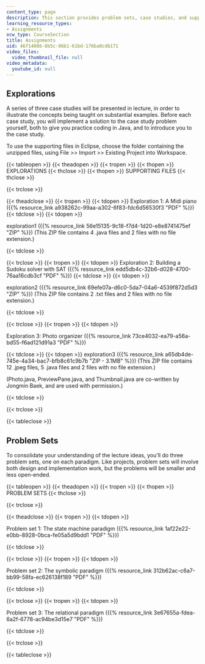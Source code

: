 ```yaml
---
content_type: page
description: This section provides problem sets, case studies, and supporting files.
learning_resource_types:
- Assignments
ocw_type: CourseSection
title: Assignments
uid: 46f14086-8b5c-96b1-61bd-176ba0cdb171
video_files:
  video_thumbnail_file: null
video_metadata:
  youtube_id: null
---
```


Explorations
------------

A series of three case studies will be presented in lecture, in order to illustrate the concepts being taught on substantial examples. Before each case study, you will implement a solution to the case study problem yourself, both to give you practice coding in Java, and to introduce you to the case study.

To use the supporting files in Eclipse, choose the folder containing the unzipped files, using File >> Import >> Existing Project into Workspace.

{{< tableopen >}}
{{< theadopen >}}
{{< tropen >}}
{{< thopen >}}
EXPLORATIONS
{{< thclose >}}
{{< thopen >}}
SUPPORTING FILES
{{< thclose >}}

{{< trclose >}}

{{< theadclose >}}
{{< tropen >}}
{{< tdopen >}}
Exploration 1: A Midi piano ({{% resource_link a938262c-99aa-a302-6f83-fdc6d56530f3 "PDF" %}})
{{< tdclose >}}
{{< tdopen >}}


exploration1 ({{% resource_link 56e15135-9c18-f7d4-1d20-e8e8741475ef "ZIP" %}}) (This ZIP file contains 4 .java files and 2 files with no file extension.)


{{< tdclose >}}

{{< trclose >}}
{{< tropen >}}
{{< tdopen >}}
Exploration 2: Building a Sudoku solver with SAT ({{% resource_link edd5db4c-32b6-d028-4700-76aa16cdb3cf "PDF" %}})
{{< tdclose >}}
{{< tdopen >}}


exploration2 ({{% resource_link 69efe07a-d6c0-5da7-04a6-4539f872d5d3 "ZIP" %}}) (This ZIP file contains 2 .txt files and 2 files with no file extension.)


{{< tdclose >}}

{{< trclose >}}
{{< tropen >}}
{{< tdopen >}}


Exploration 3: Photo organizer ({{% resource_link 73ce4032-ea79-a56a-bd55-f6ad121d91a3 "PDF" %}})


{{< tdclose >}}
{{< tdopen >}}
exploration3 ({{% resource_link a65db4de-745e-4a34-bac7-bfb8c61c9b7b "ZIP - 3.1MB" %}}) (This ZIP file contains 12 .jpeg files, 5 .java files and 2 files with no file extension.)

(Photo.java, PreviewPane.java, and Thumbnail.java are co-written by Jongmin Baek, and are used with permission.)


{{< tdclose >}}

{{< trclose >}}

{{< tableclose >}}

Problem Sets
------------

To consolidate your understanding of the lecture ideas, you'll do three problem sets, one on each paradigm. Like projects, problem sets will involve both design and implementation work, but the problems will be smaller and less open-ended.

{{< tableopen >}}
{{< theadopen >}}
{{< tropen >}}
{{< thopen >}}
PROBLEM SETS
{{< thclose >}}

{{< trclose >}}

{{< theadclose >}}
{{< tropen >}}
{{< tdopen >}}


Problem set 1: The state machine paradigm ({{% resource_link 1af22e22-e0bb-8928-0bca-fe05a5d9bdd1 "PDF" %}})


{{< tdclose >}}

{{< trclose >}}
{{< tropen >}}
{{< tdopen >}}


Problem set 2: The symbolic paradigm ({{% resource_link 312b62ac-c6a7-bb99-58fa-ec626138f189 "PDF" %}})


{{< tdclose >}}

{{< trclose >}}
{{< tropen >}}
{{< tdopen >}}


Problem set 3: The relational paradigm ({{% resource_link 3e67655a-fdea-6a2f-6778-ac94be3d15e7 "PDF" %}})


{{< tdclose >}}

{{< trclose >}}

{{< tableclose >}}